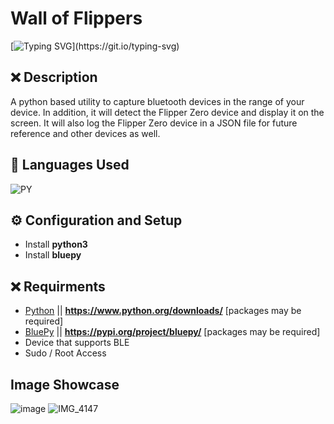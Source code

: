 # Wall of Flippers
[![Typing SVG](https://readme-typing-svg.herokuapp.com?font=Fira+Code&weight=1&duration=2000&pause=1000&color=F70000&width=435&lines=Have+Questions%3F;Feel+free+to+contact+me!)](https://git.io/typing-svg)


## ❌ Description
A python based utility to capture bluetooth devices in the range of your device. In addition, it will detect the Flipper Zero device and display it on the screen. It will also log the Flipper Zero device in a JSON file for future reference and other devices as well. 


## 🔨 Languages Used
![PY](https://custom-icon-badges.herokuapp.com/badge/Python-black.svg?logo=python&logoColor=orange)

## ⚙️ Configuration and Setup
  - Install **python3**
  - Install **bluepy**
  
  
  
## ❌ Requirments
- [Python](https://www.python.org/downloads/) || **https://www.python.org/downloads/** [packages may be required]
- [BluePy](https://pypi.org/project/bluepy/) || **https://pypi.org/project/bluepy/** [packages may be required]
- Device that supports BLE
- Sudo / Root Access


## Image Showcase
![image](https://github.com/K3YOMI/Wall-of-Flippers/assets/54733885/7dc3e456-4461-4f60-83b9-62080b451ac0)
![IMG_4147](https://github.com/K3YOMI/Wall-of-Flippers/assets/54733885/5ee410f2-3df3-4739-82a3-78d248612a5b)

